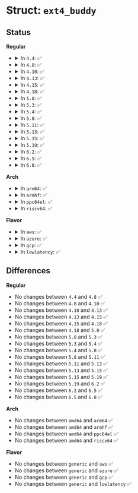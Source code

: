# Struct: <code>ext4_buddy</code>

## Status
<b>Regular</b>
<ul>
<li>
<details>
<summary>In <code>4.4</code>: ✅</summary>

```c
struct ext4_buddy {
    struct page *bd_buddy_page;
    void *bd_buddy;
    struct page *bd_bitmap_page;
    void *bd_bitmap;
    struct ext4_group_info *bd_info;
    struct super_block *bd_sb;
    __u16 bd_blkbits;
    ext4_group_t bd_group;
};
```
</details>
</li>
<li>
<details>
<summary>In <code>4.8</code>: ✅</summary>

```c
struct ext4_buddy {
    struct page *bd_buddy_page;
    void *bd_buddy;
    struct page *bd_bitmap_page;
    void *bd_bitmap;
    struct ext4_group_info *bd_info;
    struct super_block *bd_sb;
    __u16 bd_blkbits;
    ext4_group_t bd_group;
};
```
</details>
</li>
<li>
<details>
<summary>In <code>4.10</code>: ✅</summary>

```c
struct ext4_buddy {
    struct page *bd_buddy_page;
    void *bd_buddy;
    struct page *bd_bitmap_page;
    void *bd_bitmap;
    struct ext4_group_info *bd_info;
    struct super_block *bd_sb;
    __u16 bd_blkbits;
    ext4_group_t bd_group;
};
```
</details>
</li>
<li>
<details>
<summary>In <code>4.13</code>: ✅</summary>

```c
struct ext4_buddy {
    struct page *bd_buddy_page;
    void *bd_buddy;
    struct page *bd_bitmap_page;
    void *bd_bitmap;
    struct ext4_group_info *bd_info;
    struct super_block *bd_sb;
    __u16 bd_blkbits;
    ext4_group_t bd_group;
};
```
</details>
</li>
<li>
<details>
<summary>In <code>4.15</code>: ✅</summary>

```c
struct ext4_buddy {
    struct page *bd_buddy_page;
    void *bd_buddy;
    struct page *bd_bitmap_page;
    void *bd_bitmap;
    struct ext4_group_info *bd_info;
    struct super_block *bd_sb;
    __u16 bd_blkbits;
    ext4_group_t bd_group;
};
```
</details>
</li>
<li>
<details>
<summary>In <code>4.18</code>: ✅</summary>

```c
struct ext4_buddy {
    struct page *bd_buddy_page;
    void *bd_buddy;
    struct page *bd_bitmap_page;
    void *bd_bitmap;
    struct ext4_group_info *bd_info;
    struct super_block *bd_sb;
    __u16 bd_blkbits;
    ext4_group_t bd_group;
};
```
</details>
</li>
<li>
<details>
<summary>In <code>5.0</code>: ✅</summary>

```c
struct ext4_buddy {
    struct page *bd_buddy_page;
    void *bd_buddy;
    struct page *bd_bitmap_page;
    void *bd_bitmap;
    struct ext4_group_info *bd_info;
    struct super_block *bd_sb;
    __u16 bd_blkbits;
    ext4_group_t bd_group;
};
```
</details>
</li>
<li>
<details>
<summary>In <code>5.3</code>: ✅</summary>

```c
struct ext4_buddy {
    struct page *bd_buddy_page;
    void *bd_buddy;
    struct page *bd_bitmap_page;
    void *bd_bitmap;
    struct ext4_group_info *bd_info;
    struct super_block *bd_sb;
    __u16 bd_blkbits;
    ext4_group_t bd_group;
};
```
</details>
</li>
<li>
<details>
<summary>In <code>5.4</code>: ✅</summary>

```c
struct ext4_buddy {
    struct page *bd_buddy_page;
    void *bd_buddy;
    struct page *bd_bitmap_page;
    void *bd_bitmap;
    struct ext4_group_info *bd_info;
    struct super_block *bd_sb;
    __u16 bd_blkbits;
    ext4_group_t bd_group;
};
```
</details>
</li>
<li>
<details>
<summary>In <code>5.8</code>: ✅</summary>

```c
struct ext4_buddy {
    struct page *bd_buddy_page;
    void *bd_buddy;
    struct page *bd_bitmap_page;
    void *bd_bitmap;
    struct ext4_group_info *bd_info;
    struct super_block *bd_sb;
    __u16 bd_blkbits;
    ext4_group_t bd_group;
};
```
</details>
</li>
<li>
<details>
<summary>In <code>5.11</code>: ✅</summary>

```c
struct ext4_buddy {
    struct page *bd_buddy_page;
    void *bd_buddy;
    struct page *bd_bitmap_page;
    void *bd_bitmap;
    struct ext4_group_info *bd_info;
    struct super_block *bd_sb;
    __u16 bd_blkbits;
    ext4_group_t bd_group;
};
```
</details>
</li>
<li>
<details>
<summary>In <code>5.13</code>: ✅</summary>

```c
struct ext4_buddy {
    struct page *bd_buddy_page;
    void *bd_buddy;
    struct page *bd_bitmap_page;
    void *bd_bitmap;
    struct ext4_group_info *bd_info;
    struct super_block *bd_sb;
    __u16 bd_blkbits;
    ext4_group_t bd_group;
};
```
</details>
</li>
<li>
<details>
<summary>In <code>5.15</code>: ✅</summary>

```c
struct ext4_buddy {
    struct page *bd_buddy_page;
    void *bd_buddy;
    struct page *bd_bitmap_page;
    void *bd_bitmap;
    struct ext4_group_info *bd_info;
    struct super_block *bd_sb;
    __u16 bd_blkbits;
    ext4_group_t bd_group;
};
```
</details>
</li>
<li>
<details>
<summary>In <code>5.19</code>: ✅</summary>

```c
struct ext4_buddy {
    struct page *bd_buddy_page;
    void *bd_buddy;
    struct page *bd_bitmap_page;
    void *bd_bitmap;
    struct ext4_group_info *bd_info;
    struct super_block *bd_sb;
    __u16 bd_blkbits;
    ext4_group_t bd_group;
};
```
</details>
</li>
<li>
<details>
<summary>In <code>6.2</code>: ✅</summary>

```c
struct ext4_buddy {
    struct page *bd_buddy_page;
    void *bd_buddy;
    struct page *bd_bitmap_page;
    void *bd_bitmap;
    struct ext4_group_info *bd_info;
    struct super_block *bd_sb;
    __u16 bd_blkbits;
    ext4_group_t bd_group;
};
```
</details>
</li>
<li>
<details>
<summary>In <code>6.5</code>: ✅</summary>

```c
struct ext4_buddy {
    struct page *bd_buddy_page;
    void *bd_buddy;
    struct page *bd_bitmap_page;
    void *bd_bitmap;
    struct ext4_group_info *bd_info;
    struct super_block *bd_sb;
    __u16 bd_blkbits;
    ext4_group_t bd_group;
};
```
</details>
</li>
<li>
<details>
<summary>In <code>6.8</code>: ✅</summary>

```c
struct ext4_buddy {
    struct page *bd_buddy_page;
    void *bd_buddy;
    struct page *bd_bitmap_page;
    void *bd_bitmap;
    struct ext4_group_info *bd_info;
    struct super_block *bd_sb;
    __u16 bd_blkbits;
    ext4_group_t bd_group;
};
```
</details>
</li>
</ul>
<b>Arch</b>
<ul>
<li>
<details>
<summary>In <code>arm64</code>: ✅</summary>

```c
struct ext4_buddy {
    struct page *bd_buddy_page;
    void *bd_buddy;
    struct page *bd_bitmap_page;
    void *bd_bitmap;
    struct ext4_group_info *bd_info;
    struct super_block *bd_sb;
    __u16 bd_blkbits;
    ext4_group_t bd_group;
};
```
</details>
</li>
<li>
<details>
<summary>In <code>armhf</code>: ✅</summary>

```c
struct ext4_buddy {
    struct page *bd_buddy_page;
    void *bd_buddy;
    struct page *bd_bitmap_page;
    void *bd_bitmap;
    struct ext4_group_info *bd_info;
    struct super_block *bd_sb;
    __u16 bd_blkbits;
    ext4_group_t bd_group;
};
```
</details>
</li>
<li>
<details>
<summary>In <code>ppc64el</code>: ✅</summary>

```c
struct ext4_buddy {
    struct page *bd_buddy_page;
    void *bd_buddy;
    struct page *bd_bitmap_page;
    void *bd_bitmap;
    struct ext4_group_info *bd_info;
    struct super_block *bd_sb;
    __u16 bd_blkbits;
    ext4_group_t bd_group;
};
```
</details>
</li>
<li>
<details>
<summary>In <code>riscv64</code>: ✅</summary>

```c
struct ext4_buddy {
    struct page *bd_buddy_page;
    void *bd_buddy;
    struct page *bd_bitmap_page;
    void *bd_bitmap;
    struct ext4_group_info *bd_info;
    struct super_block *bd_sb;
    __u16 bd_blkbits;
    ext4_group_t bd_group;
};
```
</details>
</li>
</ul>
<b>Flavor</b>
<ul>
<li>
<details>
<summary>In <code>aws</code>: ✅</summary>

```c
struct ext4_buddy {
    struct page *bd_buddy_page;
    void *bd_buddy;
    struct page *bd_bitmap_page;
    void *bd_bitmap;
    struct ext4_group_info *bd_info;
    struct super_block *bd_sb;
    __u16 bd_blkbits;
    ext4_group_t bd_group;
};
```
</details>
</li>
<li>
<details>
<summary>In <code>azure</code>: ✅</summary>

```c
struct ext4_buddy {
    struct page *bd_buddy_page;
    void *bd_buddy;
    struct page *bd_bitmap_page;
    void *bd_bitmap;
    struct ext4_group_info *bd_info;
    struct super_block *bd_sb;
    __u16 bd_blkbits;
    ext4_group_t bd_group;
};
```
</details>
</li>
<li>
<details>
<summary>In <code>gcp</code>: ✅</summary>

```c
struct ext4_buddy {
    struct page *bd_buddy_page;
    void *bd_buddy;
    struct page *bd_bitmap_page;
    void *bd_bitmap;
    struct ext4_group_info *bd_info;
    struct super_block *bd_sb;
    __u16 bd_blkbits;
    ext4_group_t bd_group;
};
```
</details>
</li>
<li>
<details>
<summary>In <code>lowlatency</code>: ✅</summary>

```c
struct ext4_buddy {
    struct page *bd_buddy_page;
    void *bd_buddy;
    struct page *bd_bitmap_page;
    void *bd_bitmap;
    struct ext4_group_info *bd_info;
    struct super_block *bd_sb;
    __u16 bd_blkbits;
    ext4_group_t bd_group;
};
```
</details>
</li>
</ul>

## Differences
<b>Regular</b>
<ul>
<li>
No changes between <code>4.4</code> and <code>4.8</code> ✅
</li>
<li>
No changes between <code>4.8</code> and <code>4.10</code> ✅
</li>
<li>
No changes between <code>4.10</code> and <code>4.13</code> ✅
</li>
<li>
No changes between <code>4.13</code> and <code>4.15</code> ✅
</li>
<li>
No changes between <code>4.15</code> and <code>4.18</code> ✅
</li>
<li>
No changes between <code>4.18</code> and <code>5.0</code> ✅
</li>
<li>
No changes between <code>5.0</code> and <code>5.3</code> ✅
</li>
<li>
No changes between <code>5.3</code> and <code>5.4</code> ✅
</li>
<li>
No changes between <code>5.4</code> and <code>5.8</code> ✅
</li>
<li>
No changes between <code>5.8</code> and <code>5.11</code> ✅
</li>
<li>
No changes between <code>5.11</code> and <code>5.13</code> ✅
</li>
<li>
No changes between <code>5.13</code> and <code>5.15</code> ✅
</li>
<li>
No changes between <code>5.15</code> and <code>5.19</code> ✅
</li>
<li>
No changes between <code>5.19</code> and <code>6.2</code> ✅
</li>
<li>
No changes between <code>6.2</code> and <code>6.5</code> ✅
</li>
<li>
No changes between <code>6.5</code> and <code>6.8</code> ✅
</li>
</ul>
<b>Arch</b>
<ul>
<li>
No changes between <code>amd64</code> and <code>arm64</code> ✅
</li>
<li>
No changes between <code>amd64</code> and <code>armhf</code> ✅
</li>
<li>
No changes between <code>amd64</code> and <code>ppc64el</code> ✅
</li>
<li>
No changes between <code>amd64</code> and <code>riscv64</code> ✅
</li>
</ul>
<b>Flavor</b>
<ul>
<li>
No changes between <code>generic</code> and <code>aws</code> ✅
</li>
<li>
No changes between <code>generic</code> and <code>azure</code> ✅
</li>
<li>
No changes between <code>generic</code> and <code>gcp</code> ✅
</li>
<li>
No changes between <code>generic</code> and <code>lowlatency</code> ✅
</li>
</ul>
